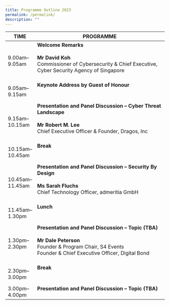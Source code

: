 ```yaml
---
title: Programme Outline 2023
permalink: /permalink/
description: ""
---
```

| **TIME**              | **PROGRAMME**                                                                                                                                                                         |
|-------------------|-----------------------------------------------------------------------------------------------------------------------------------------------------------------------------------|
| 9.00am–<br>9.05am   | **Welcome Remarks**   <br><br>**Mr David Koh** <br>Commissioner of Cybersecurity &amp; Chief Executive, Cyber Security Agency of Singapore<br><br> |
| 9.05am–<br>9.15am   | **Keynote Address by Guest of Honour**  <br><br><br>    |
| 9.15am–<br>10.15am  | **Presentation and Panel Discussion – Cyber Threat Landscape**  <br><br><b>Mr Robert M. Lee</b><br>Chief Executive Officer &amp; Founder, Dragos, Inc<br><br>    |
| 10.15am–<br>10.45am | **Break**<br><br><br>    |
| 10.45am–<br>11.45am | **Presentation and Panel Discussion – Security By Design**   <br><br> <b>Ms Sarah Fluchs</b><br>Chief Technology Officer, admeritia GmbH <br><br>  |
| 11.45am–<br>1.30pm  | **Lunch** <br><br><br>    |
| 1.30pm–<br>2.30pm   | **Presentation and Panel Discussion – Topic (TBA)**<br><br> <b>Mr Dale Peterson</b><br>Founder &amp; Program Chair, S4 Events<br>Founder &amp; Chief Executive Officer, Digital Bond   <br><br> |
| 2.30pm–<br>3.00pm   | **Break**  <br><br><br> |
| 3.00pm–<br>4.00pm   | **Presentation and Panel Discussion – Topic (TBA)**<br><br>                                          |